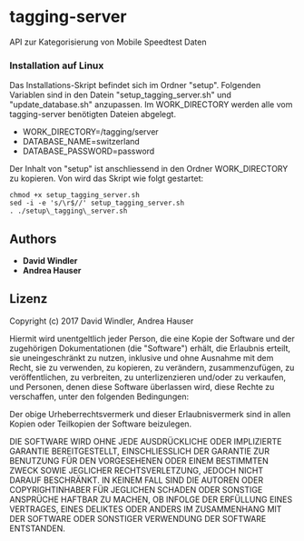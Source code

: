 # tagging-server

API zur Kategorisierung von Mobile Speedtest Daten


### Installation auf Linux

Das Installations-Skript befindet sich im Ordner "setup". Folgenden Variablen sind in den Datein "setup_tagging_server.sh" 
und "update_database.sh" anzupassen. Im WORK_DIRECTORY werden alle vom tagging-server benötigten Dateien abgelegt.

* WORK_DIRECTORY=/tagging/server
* DATABASE_NAME=switzerland
* DATABASE_PASSWORD=password

Der Inhalt von "setup" ist anschliessend in den Ordner WORK_DIRECTORY zu kopieren. Von wird das Skript wie folgt gestartet:

```
chmod +x setup_tagging_server.sh
sed -i -e 's/\r$//' setup_tagging_server.sh
. ./setup\_tagging\_server.sh
```

## Authors

* **David Windler**
* **Andrea Hauser**


## Lizenz

Copyright (c) 2017 David Windler, Andrea Hauser

Hiermit wird unentgeltlich jeder Person, die eine Kopie der Software und der zugehörigen Dokumentationen (die "Software") erhält, 
die Erlaubnis erteilt, sie uneingeschränkt zu nutzen, inklusive und ohne Ausnahme mit dem Recht, sie zu verwenden, zu kopieren, 
zu verändern, zusammenzufügen, zu veröffentlichen, zu verbreiten, zu unterlizenzieren und/oder zu verkaufen, und Personen, 
denen diese Software überlassen wird, diese Rechte zu verschaffen, unter den folgenden Bedingungen:

Der obige Urheberrechtsvermerk und dieser Erlaubnisvermerk sind in allen Kopien oder Teilkopien der Software beizulegen.

DIE SOFTWARE WIRD OHNE JEDE AUSDRÜCKLICHE ODER IMPLIZIERTE GARANTIE BEREITGESTELLT, EINSCHLIESSLICH DER GARANTIE ZUR BENUTZUNG 
FÜR DEN VORGESEHENEN ODER EINEM BESTIMMTEN ZWECK SOWIE JEGLICHER RECHTSVERLETZUNG, JEDOCH NICHT DARAUF BESCHRÄNKT. IN KEINEM 
FALL SIND DIE AUTOREN ODER COPYRIGHTINHABER FÜR JEGLICHEN SCHADEN ODER SONSTIGE ANSPRÜCHE HAFTBAR ZU MACHEN, OB INFOLGE DER 
ERFÜLLUNG EINES VERTRAGES, EINES DELIKTES ODER ANDERS IM ZUSAMMENHANG MIT DER SOFTWARE ODER SONSTIGER VERWENDUNG DER SOFTWARE 
ENTSTANDEN.
